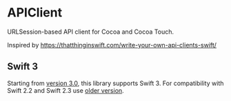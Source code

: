 # APIClient

URLSession-based API client for Cocoa and Cocoa Touch.

Inspired by https://thatthinginswift.com/write-your-own-api-clients-swift/

## Swift 3

Starting from [version 3.0](https://github.com/maximkhatskevich/MKHAPIClient/releases/tag/3.0.0), this library supports Swift 3. For compatibility with Swift 2.2 and Swift 2.3 use [older version](https://github.com/maximkhatskevich/MKHAPIClient/releases/tag/2.1.1).
